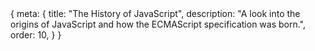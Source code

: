 <route>
{
	meta: {
		title: "The History of JavaScript",
		description: "A look into the origins of JavaScript and how the ECMAScript specification was born.",
		order: 10,
	}
}
</route>

<Title :title="$route.meta.title" :description="$route.meta.description" />


This article isn't actually about the history of JavaScript. I mean, it is, and it isn't. Really the goal of this article is to explain what I mean by *Modern* JavaScript. To achieve the goal, we're going to have to go through some of JavaScript's history. By understanding JavaScript's history, I hope you'll come to see why there's a divide between the *old*, frequently criticized, and even hated JavaScript and *Modern*, shockingly (😲) popular JavaScript.

::: c note "Intended Audience" box
This and the following articles are written with the assumption that you're at least slightly familiar with JavaScript. A basic understanding of the language and its standing on the web is going to be helpful.
:::

## The Origins of JavaScript

In 1995 Netscape hired Brendan Eich to develop something they called *[Scheme](https://en.wikipedia.org/wiki/Scheme_(programming_language)) for the web*; a client-side scripting language to enable dynamic behavior on the web. This language started out as *Mocha* but would be later known as JavaScript. At the same time, Netscape had plans to support another language, [Java](https://en.wikipedia.org/wiki/Java_(programming_language)). To position themselves as the official browser for the anticipated Java platform, they collaborated with Sun Microsystems to embed Java into Netscape's browser.

The partnership led to Mocha being renamed to LiveScript and shortly after to JavaScript. But JavaScript had little to do with Java, except that the syntax was partially inspired by Java rather than Scheme. The name change was purely marketing to ride the wave of hype surround Java at the time. Netscape's vision of JavaScript wasn't clear. There was an internal struggle between wanting the language to resemble Scheme and to be a companion scripting language for Java. This meant that there was no clear direction for JavaScript's design; in the end, JavaScript ended up resembling neither Scheme nor Java.

All of this was happening fast. Really fast. The first version of JavaScript (Mocha) was developed in just ten days. The indecisive direction of the language's design and the rush to develop the language led to some questionable design decisions* that have caused many people to dislike JavaScript.

<p>
<sub>
* Lack of an integer type, aggressive type coercion, lack of classes, and unfamiliar prototypical inheritance, to name a few.
</sub>
</p>

## The ECMA Specification

In 1995 Microsoft released their new browser, [Internet Explorer](https://en.wikipedia.org/wiki/Internet_Explorer). Quickly after the release, Microsoft reverse-engineered Netscape's JavaScript implementation and created their own variation, called [JScript](https://en.wikipedia.org/wiki/JScript).

Although JScript was based on JavaScript, their implementations differed, sometimes in a non-compatible way. This along with other browser specific feature differences lead to a lot of browser interoperability issues. But that wouldn't be the case for long, in theory at least.

In 1996 Netscape submitted JavaScript to [ECMA International](https://en.wikipedia.org/wiki/Ecma_International) (originally the European Computer Manufacturers Association) to create a language specification that all browsers could adhere to. In 1997 the first ECMAScript language specification, ECMA-262, was created.

::: c box info "Naming convention"
- The standards specification document is called ECMA-262.
- The language specification is called ECMAScript.
- The standards were previously referred to by their edition number, e.g., ECMAScript 5 or just ES5 for short.
- Nowadays, a new edition of the specification is released annually, and the name includes the year, e.g., ECMAScript 2015 (ES2015), which is the 6th edition of ECMAScript (ES6).
:::

ECMAScript 2 was released in 1998, a year after the original specification. The second edition only included editorial changes so that the specification conformed to the ISO/IEC 16262 international standard, which is the same standard but published under ISO/IEC.

The third edition of ECMAScript was released a year after the second edition in 1999 and included the first actual changes to the language. ECMAScript 3 added regular expressions, better string handling, new control statements, try/catch exception handling, tighter definition of errors, formatting for numeric output, and other enhancements.

The proposed ECMAScript 4 specification included major changes to the language, some of which the stakeholders couldn't find common ground on. Long story short, the 4th edition of the specification would end up being abandoned.

A new version of the specification wouldn't be published until 2009, ten years after the last version. To appease all the stakeholders, ECMAScript 5 was a far less ambitious version focused on compatibility, originally named ECMAScript 3.1 and later renamed to the 5th edition of ECMAScript.

::: c info "ECMAScript 5" box
- Adds "strict mode," a subset intended to provide more thorough error checking and avoid error-prone constructs. 
- Clarifies many ambiguities in the 3rd edition specification
- Accommodates behavior of real-world implementations that differed consistently from that specification. 
- Adds some new features, such as getters and setters, library support for JSON, and more complete reflection on object properties.
:::

One reason for the long delay between the 4th and the 5th edition was that by the early 2000s, Internet Explorer (IE) had gained a 95% market share, making JScript the de facto standard. With Internet Explorer's domination of the market share, they didn't need to collaborate on the ECMAScript specification. Not until new browsers managed to take significant market share back from Internet Explorer. Notably, Netscape's successor, Mozilla Firefox, released in 2004, and Google's Chrome released in 2008.

It would be another 6 years between ES5 and ES6. The 6th Edition of ECMAScript, later renamed to ECMAScript 2015, contained many proposed features from ES4. The complete list of new features is extensive, and we'll go through a lot of them in the following article, which lists the key features from all ECMAScript specifications since ECMAScript 2015. This is the start of what I refer to as *modern* JavaScript.

::: c box note "Read more"
This is just a glimpse into JavaScript's history. If you're interested in learning [more](https://www.springboard.com/blog/history-of-javascript/) there [are](https://thenewstack.io/brendan-eich-on-creating-javascript-in-10-days-and-what-hed-do-differently-today/) better [articles](https://medium.com/@_benaston/lesson-1a-the-history-of-javascript-8c1ce3bffb17) for [that](https://auth0.com/blog/a-brief-history-of-javascript/).
:::

## JavaScript innovations

Before moving on to modern JavaScript, I'd like to point out a few key innovations in the world of JavaScript that have had a massive impact on what JavaScript is today. First one of them being [JSON](https://en.wikipedia.org/wiki/JSON) and the second one [AJAX](https://en.wikipedia.org/wiki/Ajax_(programming)).

### JavaScript Object Notation

> JSON is a lightweight data-interchange format. It is easy for humans to read and write. It is easy for machines to parse and generate. It is based on a subset of the JavaScript Programming Language.

JSON was developed in the early 2000s by Douglas Crockford and has since taken over the world wide web. XML used to be the de facto standard in open data exchange, but JSON has since become the more popular choice. With JSON's simplicity and direct relation to JavaScript, I think it's clear to see why.


::: c two-col wide

```json
{
  "firstName": "John",
  "lastName": "Smith",
  "isAlive": true,
  "age": 27,
  "address": {
    "streetAddress": "21 2nd Street",
    "city": "New York",
    "state": "NY",
    "postalCode": "10021-3100"
  },
  "phoneNumbers": [
    {
      "type": "home",
      "number": "212 555-1234"
    },
    {
      "type": "office",
      "number": "646 555-4567"
    }
  ],
  "children": [],
  "spouse": null
}
```

```xml
<?xml version="1.0" encoding="UTF-8"?>
<root>
   <firstName>John</firstName>
   <lastName>Smith</lastName>
   <isAlive>true</isAlive>
   <age>27</age>
   <address>
      <city>New York</city>
      <postalCode>10021-3100</postalCode>
      <state>NY</state>
      <streetAddress>21 2nd Street</streetAddress>
   </address>
   <phoneNumbers>
      <element>
         <number>212 555-1234</number>
         <type>home</type>
      </element>
      <element>
         <number>646 555-4567</number>
         <type>office</type>
      </element>
   </phoneNumbers>
   <children />
   <spouse null="true" />
</root>
```
:::

<p>
<sup>
Comparing JSON to XML
</sup>
</p>

We're not here to talk about JSON or XML, but I figured they were worth mentioning, considering our next chapter.

### Asynchronous JavaScript and XML

In 2005, Jesse James Garrett released a white paper in which he coined the term AJAX and described a set of techniques on the client-side to asynchronously (dynamically) change the content of the page. Even though the term is called Asynchronous JavaScript and **XML**, the concept remains the same for JSON.

AJAX was a revolutionary way to develop web applications, and many libraries were built around the concept of AJAX. Looking at an XMLHTTPRequest, it's clear to see why more straightforward APIs were developed around the concept.

```js
// Initialize the HTTP request.
var xhr = new XMLHttpRequest();
xhr.open('GET', 'http://www.example.org/example.txt');

// Track the state changes of the request.
xhr.onreadystatechange = function () {
	var DONE = 4; // readyState 4 means the request is done.
	var OK = 200; // status 200 is a successful return.
	if (xhr.readyState === DONE) {
		if (xhr.status === OK) {
			// 'This is the output.'
			console.log(xhr.responseText); 
		} else {
			// An error occurred during the request.
			console.log('Error: ' + xhr.status); 
		}
	}
};

// Send the request to http://www.example.org/example.txt
xhr.send();
```

One such library was jQuery. Although jQuery wasn't built around AJAX, jQuery's support for AJAX and it's easy to use API for modifying the DOM made it a perfect library for creating more dynamic web **applications**.

## Coping with Internet Explorer

The effects of Internet Explorer's long reign in the 2000s have lingered well into the 2010s, and the results of IE's dominance can still be seen today, even after its market share has dropped to below 5% globally.

The number of web applications and users, especially business users still on Internet Explorer, has meant that developers have had to support the outdated browser for decades. This may not have been such a big deal, except that the latest version of Internet Explorer, IE 11, only implements ES5. That means that all features released since ES5 can not be used 😢.

### jQuery

> jQuery is a JavaScript library designed to simplify HTML DOM tree traversal and manipulation, as well as event handling, CSS animation, and **AJAX**.

jQuery is an immensely popular JavaScript library (used in almost 80% of the top 10 million most popular websites in **2020** 🤯). jQuery was developed in 2006 and is still in active development. Naturally, the next question is, why? Why is jQuery so popular, even a decade and a half later its initial release.

Some of the key factors that made jQuery such an appealing library were that
- jQuery made it easy to do tedious things such as DOM manipulation, animations, and AJAX.
- jQuery provided an API that worked on most browsers, making cross-browser compatibility much more effortless.
- JavaScript has no standard library, and jQuery provided solutions to common challenges.

Above we saw how verbose an XMLHTTPRequest can be. Here's the same request done with jQuery:

```js
$.get("http://www.example.org/example.txt", function(data) {
	console.log(data);
}).fail(function(xhr) {
	console.log('Error: ' + xhr.status); 
});
```

For the most part, jQuery let developers use existing JavaScript features with these kinds of cleaner APIs. But what about newer features? Features released in ES6 that couldn't be used in Internet Explorer? Well, jQuery doesn't solve that problem.

### Polyfills

[Polyfill](https://developer.mozilla.org/en-US/docs/Glossary/Polyfill) is a "shim for a browser API", meaning code that implements a feature on browsers that do not support the feature. Polyfills are a way to use newer features in older browsers, with some limitations.

A polyfill works by taking an existing API and implementing the same interface, but in a way that is supported by the old browser. A polyfill only adds the polyfilled implementation if the feature isn't already supported by the browser. This way, new features can be supported without overriding the existing implementation on compatible browsers. But polyfills can't implement all features; for example, polyfills can't add new syntax to the language.

So what if we want to use the latest syntax?

### Transpilers

A transpiler is a source-to-source compiler. In our case, we're interested in a transpiler that takes JavaScript code and turns it back into JavaScript code, but with syntax constructs supported by older browsers. This way, we can use new syntax and compile it into something that more senior browser support.

The major downside is that this requires an additional step, a build step. We're going to talk more about build tools and modern JavaScript development in the 4th article.

The most popular JavaScript compiler is [Babel](https://babeljs.io/). Here's an example of how the Nullish Coalescing operator `??` gets compiled into browser-compatible JavaScript.

```js
element.index ?? -1;

// Gets compiled into
var _element$index;
(_element$index = element.index) != null ? _element$index : -1;
```

## Summary

JavaScript's rushed initial design and unfortunate design choices, combined with cross-brows incompatibility issues and the fact that you can't break the web (backward compatibility), have led to JavaScript being disliked by many. Yet, the language has persevered.

In the 2020 [Stack Overflow's developer survey](https://insights.stackoverflow.com/survey/2020#technology-most-loved-dreaded-and-wanted-languages-loved), 58.3% of developers reported that they are developing with the language and are interested in continuing to develop with it. This is pretty middle of the pack but far from being dreaded or hated.

Even more surprisingly, TypeScript, a statically typed superset of JavaScript that is transpiled into JavaScript, was *"loved"* by 67.1% of developers. The second most high ranking.

JavaScript isn't without its flaws, but things have gotten better with the annual releases since ES2015 and with modern tools that help us build and manage more complex web applications.